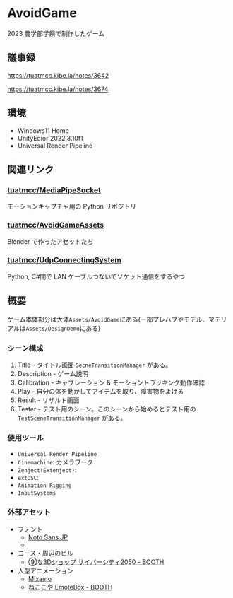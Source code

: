 # AvoidGame

2023 農学部学祭で制作したゲーム

## 議事録

<https://tuatmcc.kibe.la/notes/3642>

<https://tuatmcc.kibe.la/notes/3674>

## 環境

- Windows11 Home
- UnityEdior 2022.3.10f1
- Universal Render Pipeline

## 関連リンク

### [tuatmcc/MediaPipeSocket](https://github.com/tuatmcc/MediaPipeSocket)

モーションキャプチャ用の Python リポジトリ

### [tuatmcc/AvoidGameAssets](https://github.com/tuatmcc/AvoidGameAssets)

Blender で作ったアセットたち

### [tuatmcc/UdpConnectingSystem](https://github.com/tuatmcc/UdpConnectingSystem)

Python, C#間で LAN ケーブルつないでソケット通信をするやつ

## 概要

ゲーム本体部分は大体`Assets/AvoidGame`にある(一部プレハブやモデル、マテリアルは`Assets/DesignDemo`にある)

### シーン構成

1. Title - タイトル画面 `SecneTransitionManager` がある。
2. Description - ゲーム説明
3. Calibration - キャブレーション & モーショントラッキング動作確認
4. Play - 自分の体を動かしてアイテムを取り、障害物をよける
5. Result - リザルト画面
6. Tester - テスト用のシーン。このシーンから始めるとテスト用の `TestSceneTransitionManager` がある。

### 使用ツール

- `Universal Render Pipeline`
- `Cinemachine`: カメラワーク
- `Zenject(Extenject)`:
- `extOSC`:
- `Animation Rigging`
- `InputSystems`

### 外部アセット

- フォント
    - [Noto Sans JP](https://fonts.google.com/noto/specimen/Noto+Sans+JP)
    - 
- コース・周辺のビル
    - [⑨な3Dショップ サイバーシティ2050 - BOOTH](https://booth.pm/ja/items/4916802)
- 人型アニメーション
    - [Mixamo](https://mixamo.com)
    - [ねここや EmoteBox - BOOTH](https://booth.pm/ja/items/2291899)
